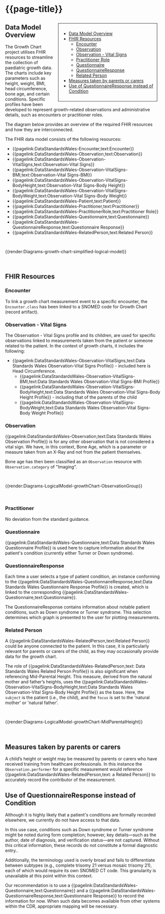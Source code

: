 # {{page-title}}

<div style="float:right;border:1px;border-style:solid;padding:10px;margin:10px;width:300px;">

  - [Data Model Overview](#data-model-overview)
  - [FHIR Resources](#fhir-resources)
    * [Encounter](#encounter)
    * [Observation](#observation)
    * [Observation - Vital Signs](#observation-vital-signs)
    * [Practitioner Role](#practitioner-role)
    * [Questionnaire](#questionnaire)
    * [QuestionnaireResponse](#questionnaireresponse)
    * [Related Person](#related-person)
  - [Measures taken by parents or carers](#measures-taken-by-parents-carer)
  - [Use of QuestionnaireResponse instead of Condition](#use-of-questionnaireresponse-instead-of-condition)
</div>

## Data Model Overview
The Growth Chart project utilises FHIR resources to streamline the collection of paediatric growth data. The charts include key parameters such as height, weight, BMI, head circumference, bone age, and certain conditions.
Specific profiles have been developed to represent growth-related observations and administrative details, such as encounters or practitioner roles.

The diagram below provides an overview of the required FHIR resources and how they are interconnected.

The FHIR data model consists of the following resources: 
* {{pagelink:DataStandardsWales-Encounter,text:Encounter}} 
* {{pagelink:DataStandardsWales-Observation,text:Observation}}
* {{pagelink:DataStandardsWales-Observation-VitalSigns,text:Observation-Vital Signs}}
* {{pagelink:DataStandardsWales-Observation-VitalSigns-BMI,text:Observation-Vital Signs-BMI}}
* {{pagelink:DataStandardsWales-Observation-VitalSigns-BodyHeight,text:Observation-Vital Signs-Body Height}}
* {{pagelink:DataStandardsWales-Observation-VitalSigns-BodyWeight,text:Observation-Vital Signs-Body Weight}}
* {{pagelink:DataStandardsWales-Patient,text:Patient}}
* {{pagelink:DataStandardsWales-Practitioner,text:Practitioner}}
* {{pagelink:DataStandardsWales-PractitionerRole,text:Practitioner Role}}
* {{pagelink:DataStandardsWales-Questionnaire,text:Questionnaire}}
* {{pagelink:DataStandardsWales-QuestionnaireResponse,text:Questionnaire Response}}
* {{pagelink:DataStandardsWales-RelatedPerson,text:Related Person}}


<br>

{{render:Diagrams-growth-chart-simplified-logical-model}}

<br>


## FHIR Resources

### Encounter
To link a growth chart measurement event to a specific encounter, the `Encounter.class` has been linked to a SNOMED code for Growth Chart (record artifact).

### Observation - Vital Signs

The Observation - Vital Signs profile and its children, are used for specific observations linked to measurements taken from the patient or someone related to the patient. In the context of growth charts, it includes the following:

* {{pagelink:DataStandardsWales-Observation-VitalSigns,text:Data Standards Wales Observation-Vital Signs Profile}} - included here is Head Circumference.
  * {{pagelink:DataStandardsWales-Observation-VitalSigns-BMI,text:Data Standards Wales Observation-Vital Signs-BMI Profile}}
  * {{pagelink:DataStandardsWales-Observation-VitalSigns-BodyHeight,text:Data Standards Wales Observation-Vital Signs-Body Height Profile}}  - including that of the parents of the child
  * {{pagelink:DataStandardsWales-Observation-VitalSigns-BodyWeight,text:Data Standards Wales Observation-Vital Signs-Body Weight Profile}}


### Observation 
{{pagelink:DataStandardsWales-Observation,text:Data Standards Wales Observation Profile}} is for any other observation that is not considered a vital sign. We have, in this context, Bone Age, which is a parameter or measure taken from an X-Ray and not from the patient themselves. 

Bone age has then been classified as an `Observation` resource with `Observation.category` of "Imaging".

<br>

{{render:Diagrams-LogicalModel-growthChart-ObservationGroup}}

<br>


### Practitioner
No deviation from the standard guidance. 

### Questionnaire
{{pagelink:DataStandardsWales-Questionnaire,text:Data Standards Wales Questionnaire Profile}} is used here to capture information about the patient's condition (currently either Turner or Down syndrome). 


### QuestionnaireResponse
Each time a user selects a type of patient condition, an instance conforming to the {{pagelink:DataStandardsWales-QuestionnaireResponse,text:Data Standards Wales Questionnaire Response Profile}} is created, which is linked to the corresponding {{pagelink:DataStandardsWales-Questionnaire,text:Questionnaire}}. 

The QuestionnaireResponse contains information about notable patient conditions, such as Down syndrome or Turner syndrome. This selection determines which graph is presented to the user for plotting measurements.


### Related Person
A {{pagelink:DataStandardsWales-RelatedPerson,text:Related Person}} could be anyone connected to the patient. In this case, it is particularly relevant for parents or carers of the child, as they may occasionally provide data for the growth chart.

The role of {{pagelink:DataStandardsWales-RelatedPerson,text: Data Standards Wales Related Person Profile}} is also significant when referencing Mid-Parental Height. This measure, derived from the natural mother and father’s heights, uses the {{pagelink:DataStandardsWales-Observation-VitalSigns-BodyHeight,text:Data Standards Wales Observation-Vital Signs-Body Height Profile}} as the base. Here, the `subject` is the patient (i.e., the child), and the `focus` is set to the 'natural mother' or 'natural father'.

<br>

{{render:Diagrams-LogicalModel-growthChart-MidParentalHeight}}

<br>

## Measures taken by parents or carers
A child’s height or weight may be measured by parents or carers who have received training from healthcare professionals. In this instance the `Observation.performer` for a specific measurement would reference {{pagelink:DataStandardsWales-RelatedPerson,text: a Related Person}} to accurately record the contributor of the measurement.

## Use of QuestionnaireResponse instead of Condition

Although it is highly likely that a patient's conditions are formally recorded elsewhere, we currently do not have access to that data. 

In this use case, conditions such as Down syndrome or Turner syndrome might be noted during form completion; however, key details—such as the author, date of diagnosis, and verification status—are not captured. Without this critical information, these records do not constitute a formal diagnostic entry.. 

Additionally, the terminology used is overly broad and fails to differentiate between subtypes (e.g., complete trisomy 21 versus mosaic trisomy 21), each of which would require its own SNOMED CT code. This granularity is unavailable at this point within this context.

Our recommendation is to use a {{pagelink:DataStandardsWales-Questionnaire,text:Questionnaire}} and a {{pagelink:DataStandardsWales-QuestionnaireResponse,text:Questionnaire Response}} to record the information for now. When such data becomes available from other systems within the CDR, appropriate mapping will be necessary. 



